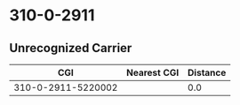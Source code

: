 # 310-0-2911
## Unrecognized Carrier


| CGI | Nearest CGI | Distance |
|-----|-------------|----------|
| 310-0-2911-5220002 |  | 0.0 |
